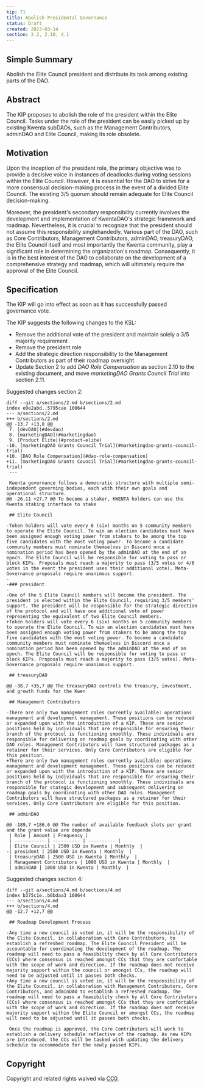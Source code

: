 ```yaml
---
kip: 71
title: Abolish Presidental Governance 
status: Draft
created: 2023-03-14
section: 2.2, 2.10, 4.1
---
```


## Simple Summary

Abolish the Elite Council president and distribute its task among existing parts of the DAO.

## Abstract

The KIP proposes to abolish the role of the president within the Elite Council. Tasks under the role of the president can be easily picked up by existing Kwenta subDAOs, such as the Management Contributors, adminDAO and Elite Council, making its role obsolete.

## Motivation

Upon the inception of the president role, the primary objective was to provide a decisive voice in instances of deadlocks during voting sessions within the Elite Council. However, it is essential for the DAO to strive for a more consensual decision-making process in the event of a divided Elite Council. The existing 3/5 quorum should remain adequate for Elite Council decision-making.

Moreover, the president's secondary responsibility currently involves the development and implementation of KwentaDAO's strategic framework and roadmap. Nevertheless, it is crucial to recognize that the president should not assume this responsibility singlehandedly. Various part of the DAO, such as Core Contributors, Management Contributors, adminDAO, treasuryDAO, the Elite Council itself and most importantly the Kwenta community, play a significant role in determining the organization's roadmap. Consequently, it is in the best interest of the DAO to collaborate on the development of a comprehensive strategy and roadmap, which will ultimately require the approval of the Elite Council.


## Specification

The KIP will go into effect as soon as it has successfully passed governance vote.

The KIP suggests the following changes to the KSL:
    
* Remove the additional vote of the president and maintain solely a 3/5 majority requirement
* Remove the president role
* Add the strategic direction responsibility to the Management Contributors as part of their roadmap oversight
* Update Section 2 to add *DAO Role Compensation* as section 2.10 to the existing document, and move *marketingDAO Grants Council Trial* into section 2.11.

Suggested changes section 2:

```
diff --git a/sections/2.md b/sections/2.md
index e0e2abd..5795cae 100644
--- a/sections/2.md
+++ b/sections/2.md
@@ -13,7 +13,8 @@
 7. [devDAO](#devdao)
 8. [marketingDAO](#marketingdao)
 9. [Product Elite](#product-elite)
-10. [marketingDAO Grants Council Trial](#marketingdao-grants-council-trial)
+10. [DAO Role Compensation](#dao-role-compensation)
+11. [marketingDAO Grants Council Trial](#marketingdao-grants-council-trial)
 ---
 
 Kwenta governance follows a democratic structure with multiple semi-independent governing bodies, each with their own goals and operational structure.
@@ -26,11 +27,7 @@ To become a staker, KWENTA holders can use the Kwenta staking interface to stake
 
 ## Elite Council
 
-Token holders will vote every 6 (six) months on 5 community members to operate the Elite Council. To win an election candidates must have been assigned enough voting power from stakers to be among the top five candidates with the most voting power. To become a candidate community members must nominate themselves in Discord once a nomination period has been opened by the adminDAO at the end of an epoch. The Elite Council will be responsible for voting to pass or block KIPs. Proposals must reach a majority to pass (3/5 votes or 4/6 votes in the event the president uses their additional vote). Meta-Governance proposals require unanimous support.
-
-### president
-
-One of the 5 Elite Council members will become the president. The president is elected within the Elite Council, requiring 3/5 members' support. The president will be responsible for the strategic direction of the protocol and will have one additional vote of power representing the equivalent of two Elite Council members.
+Token holders will vote every 6 (six) months on 5 community members to operate the Elite Council. To win an election candidates must have been assigned enough voting power from stakers to be among the top five candidates with the most voting power. To become a candidate community members must nominate themselves in Discord once a nomination period has been opened by the adminDAO at the end of an epoch. The Elite Council will be responsible for voting to pass or block KIPs. Proposals must reach a majority to pass (3/5 votes). Meta-Governance proposals require unanimous support.
 
 ## treasuryDAO
 
@@ -38,7 +35,7 @@ The treasuryDAO controls the treasury, investment, and growth funds for the Kwen
 
 ## Management Contributors
 
-There are only two management roles currently available: operations management and development management. These positions can be reduced or expanded upon with the introduction of a KIP. These are senior positions held by individuals that are responsible for ensuring their branch of the protocol is functioning smoothly. These individuals are responsible for delivering on roadmap goals by coordinating with other DAO roles. Management Contributors will have structured packages as a retainer for their services. Only Core Contributors are eligible for this position.
+There are only two management roles currently available: operations management and development management. These positions can be reduced or expanded upon with the introduction of a KIP. These are senior positions held by individuals that are responsible for ensuring their branch of the protocol is functioning smoothly. These individuals are responsible for stategic development and subsequent delivering on roadmap goals by coordinating with other DAO roles. Management Contributors will have structured packages as a retainer for their services. Only Core Contributors are eligible for this position.
 
 ## adminDAO
 
@@ -189,7 +186,6 @@ The number of available feedback slots per grant and the grant value are depende
 | Role | Amount | Frequency |
 | ----------- | ---------- | ---------- |
 | Elite Council | 2500 USD in Kwenta | Monthly  |
-| president | 2500 USD in Kwenta | Monthly  |
 | treasuryDAO | 2500 USD in Kwenta | Monthly  |
 | Management Contributors | 1000 USD in Kwenta | Monthly  |
 | adminDAO | 1000 USD in Kwenta | Monthly  |
```

Suggested changes section 4:

```
diff --git a/sections/4.md b/sections/4.md
index b375c1e..b0bdaa3 100644
--- a/sections/4.md
+++ b/sections/4.md
@@ -12,7 +12,7 @@
 
 ## Roadmap Development Process
 
-Any time a new council is voted in, it will be the responsibility of the Elite Council, in collaboration with Core Contributors, to establish a refreshed roadmap. The Elite Council President will be accountable for coordinating the development of the roadmap. The roadmap will need to pass a feasibility check by all Core Contributors (CCs) where consensus is reached amongst CCs that they are comfortable with the scope of work and direction. If the roadmap does not receive majority support within the council or amongst CCs, the roadmap will need to be adjusted until it passes both checks.
+Any time a new council is voted in, it will be the responsibility of the Elite Council, in collaboration with Management Contributors, Core Contributors, and adminDAO to establish a refreshed roadmap. The roadmap will need to pass a feasibility check by all Core Contributors (CCs) where consensus is reached amongst CCs that they are comfortable with the scope of work and direction. If the roadmap does not receive majority support within the Elite Council or amongst CCs, the roadmap will need to be adjusted until it passes both checks.
 
 Once the roadmap is approved, the Core Contributors will work to establish a delivery schedule reflective of the roadmap. As new KIPs are introduced, the CCs will be tasked with updating the delivery schedule to accommodate for the newly passed KIPs.
 ```

## Copyright

Copyright and related rights waived via [CC0](https://creativecommons.org/publicdomain/zero/1.0/).
